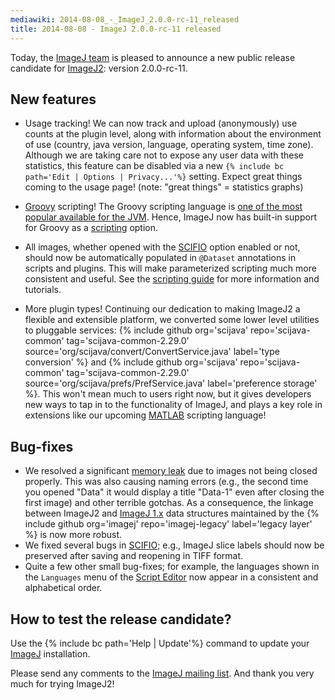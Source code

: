 ```yaml
---
mediawiki: 2014-08-08_-_ImageJ_2.0.0-rc-11_released
title: 2014-08-08 - ImageJ 2.0.0-rc-11 released
---
```


Today, the [ImageJ team](/people) is pleased to announce a new public release candidate for [ImageJ2](/software/imagej2): version 2.0.0-rc-11.

## New features

-   Usage tracking! We can now track and upload (anonymously) use counts at the plugin level, along with information about the environment of use (country, java version, language, operating system, time zone). Although we are taking care not to expose any user data with these statistics, this feature can be disabled via a new `{% include bc path='Edit | Options | Privacy...'%}` setting. Expect great things coming to the usage page! (note: "great things" = statistics graphs)

<!-- -->

-   [Groovy](/scripting/groovy) scripting! The Groovy scripting language is [one of the most popular available for the JVM](http://bloodredsun.com/2011/10/04/scala-groovy-clojure-jython-jruby-java-jobs/). Hence, ImageJ now has built-in support for Groovy as a [scripting](/scripting) option.

<!-- -->

-   All images, whether opened with the [SCIFIO](/libs/scifio) option enabled or not, should now be automatically populated in `@Dataset` annotations in scripts and plugins. This will make parameterized scripting much more consistent and useful. See the [ scripting guide](/scripting) for more information and tutorials.

<!-- -->

-   More plugin types! Continuing our dedication to making ImageJ2 a flexible and extensible platform, we converted some lower level utilities to pluggable services: {% include github org='scijava' repo='scijava-common' tag='scijava-common-2.29.0' source='org/scijava/convert/ConvertService.java' label='type conversion' %} and {% include github org='scijava' repo='scijava-common' tag='scijava-common-2.29.0' source='org/scijava/prefs/PrefService.java' label='preference storage' %}. This won't mean much to users right now, but it gives developers new ways to tap in to the functionality of ImageJ, and plays a key role in extensions like our upcoming [MATLAB](/scripting/matlab) scripting language!

## Bug-fixes

-   We resolved a significant [memory leak](https://fiji.sc/bugzilla/show_bug.cgi?id=819) due to images not being closed properly. This was also causing naming errors (e.g., the second time you opened "Data" it would display a title "Data-1" even after closing the first image) and other terrible gotchas. As a consequence, the linkage between ImageJ2 and [ImageJ 1.x](/software/imagej1) data structures maintained by the {% include github org='imagej' repo='imagej-legacy' label='legacy layer' %} is now more robust.
-   We fixed several bugs in [SCIFIO](/libs/scifio); e.g., ImageJ slice labels should now be preserved after saving and reopening in TIFF format.
-   Quite a few other small bug-fixes; for example, the languages shown in the `Languages` menu of the [Script Editor](/scripting/script-editor) now appear in a consistent and alphabetical order.

## How to test the release candidate?

Use the {% include bc path='Help | Update'%} command to update your [ImageJ](/software/imagej) installation.

Please send any comments to the [ImageJ mailing list](/discuss/mailing-lists). And thank you very much for trying ImageJ2!

 
